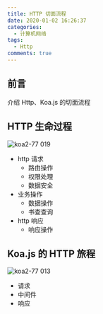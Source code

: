 ```yaml
---
title: HTTP 切面流程
date: 2020-01-02 16:26:37
categories:
  - 计算机网络
tags:
  - Http
comments: true
---
```


## 前言

介绍 Http、Koa.js 的切面流程

<!-- more -->



## HTTP 生命过程

![koa2-77 019](https://user-images.githubusercontent.com/8216630/42408395-9efe19ca-81fe-11e8-9a6e-3dc5b1896dca.jpeg)

- http 请求
  - 路由操作
  - 权限处理
  - 数据安全
- 业务操作
  - 数据操作
  - 书查查询
- http 响应
  - 响应操作



## Koa.js 的 HTTP 旅程

![koa2-77 013](https://user-images.githubusercontent.com/8216630/42408401-ada72fca-81fe-11e8-9f05-c5a93bb15670.jpeg)

- 请求
- 中间件
- 响应
